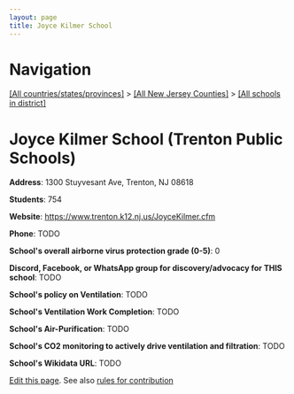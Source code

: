 ```yaml
---
layout: page
title: Joyce Kilmer School
---
```

# Navigation

[[All countries/states/provinces]](../../..) > [[All New Jersey Counties]](../..) > [[All schools in district]](..)

# Joyce Kilmer School (Trenton Public Schools)

**Address**: 1300 Stuyvesant Ave, Trenton, NJ 08618

**Students**: 754

**Website**: <https://www.trenton.k12.nj.us/JoyceKilmer.cfm>

**Phone**: TODO

**School's overall airborne virus protection grade (0-5)**: 0

**Discord, Facebook, or WhatsApp group for discovery/advocacy for THIS school**: TODO

**School's policy on Ventilation**: TODO

**School's Ventilation Work Completion**: TODO

**School's Air-Purification**: TODO

**School's CO2 monitoring to actively drive ventilation and filtration**: TODO

**School's Wikidata URL**: TODO


[Edit this page](https://github.com/ventilate-schools/NJ/edit/main/./Mercer/Trenton_Public_Schools/Joyce_Kilmer_School.md). See also [rules for contribution](../../../contribution-rules/)